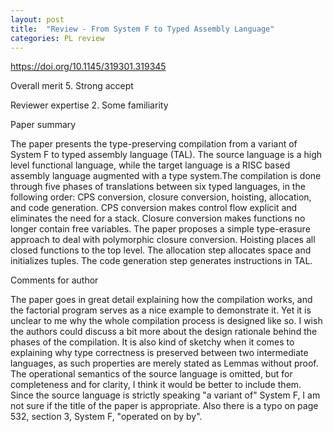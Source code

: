```yaml
---
layout: post
title:  "Review - From System F to Typed Assembly Language"
categories: PL review
---
```


https://doi.org/10.1145/319301.319345

Overall merit
5.  Strong accept

Reviewer expertise
2.  Some familiarity

Paper summary

The paper presents the type-preserving compilation from a variant of System F to typed assembly language (TAL). The source language is a high level functional language, while the target language is a RISC based assembly language augmented with a type system.The compilation is done through five phases of translations between six typed languages, in the following order: CPS conversion, closure conversion, hoisting, allocation, and code generation. CPS conversion makes control flow explicit and eliminates the need for a stack. Closure conversion makes functions no longer contain free variables. The paper proposes a simple type-erasure approach to deal with polymorphic closure conversion. Hoisting places all closed functions to the top level. The allocation step allocates space and initializes tuples. The code generation step generates instructions in TAL.

Comments for author

The paper goes in great detail explaining how the compilation works, and the factorial program serves as a nice example to demonstrate it. Yet it is unclear to me why the whole compilation process is designed like so. I wish the authors could discuss a bit more about the design rationale behind the phases of the compilation. It is also kind of sketchy when it comes to explaining why type correctness is preserved between two intermediate languages, as such properties are merely stated as Lemmas without proof. The operational semantics of the source language is omitted, but for completeness and for clarity, I think it would be better to include them. Since the source language is strictly speaking "a variant of" System F, I am not sure if the title of the paper is appropriate. Also there is a typo on page 532, section 3, System F, "operated on by by".

